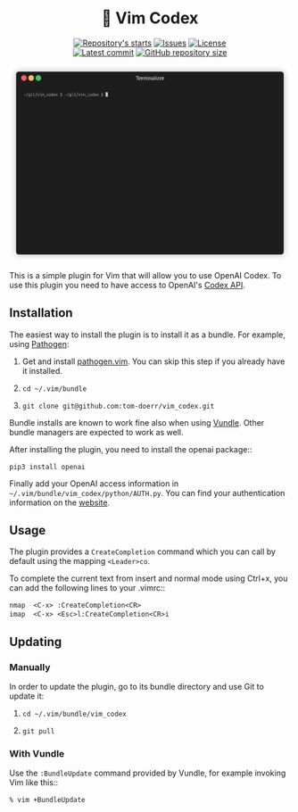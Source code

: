 <h1 align="center">🤖 Vim Codex</h1>


<p align="center">
    <a href="https://github.com/tom-doerr/vim_codex/stargazers"
        ><img
            src="https://img.shields.io/github/stars/tom-doerr/vim_codex"
            alt="Repository's starts"
    /></a>
    <a href="https://github.com/tom-doerr/vim_codex/issues"
        ><img
            src="https://img.shields.io/github/issues-raw/tom-doerr/vim_codex"
            alt="Issues"
    /></a>
    <a href="https://github.com/tom-doerr/vim_codex/blob/main/LICENSE"
        ><img
            src="https://img.shields.io/github/license/tom-doerr/vim_codex"
            alt="License"
    /><br />
    <a href="https://github.com/tom-doerr/vim_codex/commits/main"
		><img
			src="https://img.shields.io/github/last-commit/tom-doerr/vim_codex/dev"
			alt="Latest commit"
    /></a>
    <a href="https://github.com/tom-doerr/vim_codex"
        ><img
            src="https://img.shields.io/github/repo-size/tom-doerr/vim_codex"
            alt="GitHub repository size"
    /></a>
</p>

<img src='gifs/render1630418854684.gif'>

This is a simple plugin for Vim that will allow you to use OpenAI Codex.
To use this plugin you need to have access to OpenAI's [Codex API](https://openai.com/blog/openai-codex/).



## Installation

The easiest way to install the plugin is to install it as a bundle.
For example, using [Pathogen](https://github.com/tpope/vim-pathogen):

1. Get and install [pathogen.vim](https://github.com/tpope/vim-pathogen). You can skip this step
   if you already have it installed.

2. `cd ~/.vim/bundle`

3. `git clone git@github.com:tom-doerr/vim_codex.git`

Bundle installs are known to work fine also when using [Vundle](https://github.com/gmarik/vundle). Other
bundle managers are expected to work as well.



After installing the plugin, you need to install the openai package::
```
pip3 install openai
```

Finally add your OpenAI access information in 
`~/.vim/bundle/vim_codex/python/AUTH.py`.
You can find your authentication information on the [website](https://beta.openai.com/account/api-keys).



## Usage
The plugin provides a `CreateCompletion` command which you can call by default using the mapping 
`<Leader>co`.

To complete the current text from insert and normal mode using Ctrl+x, you can add the following
lines to your .vimrc::
```
nmap  <C-x> :CreateCompletion<CR>
imap  <C-x> <Esc>l:CreateCompletion<CR>i
```


## Updating

### Manually

In order to update the plugin, go to its bundle directory and use
Git to update it:

1. `cd ~/.vim/bundle/vim_codex`

2. `git pull`


### With Vundle

Use the `:BundleUpdate` command provided by Vundle, for example invoking
Vim like this::
```
% vim +BundleUpdate
```



